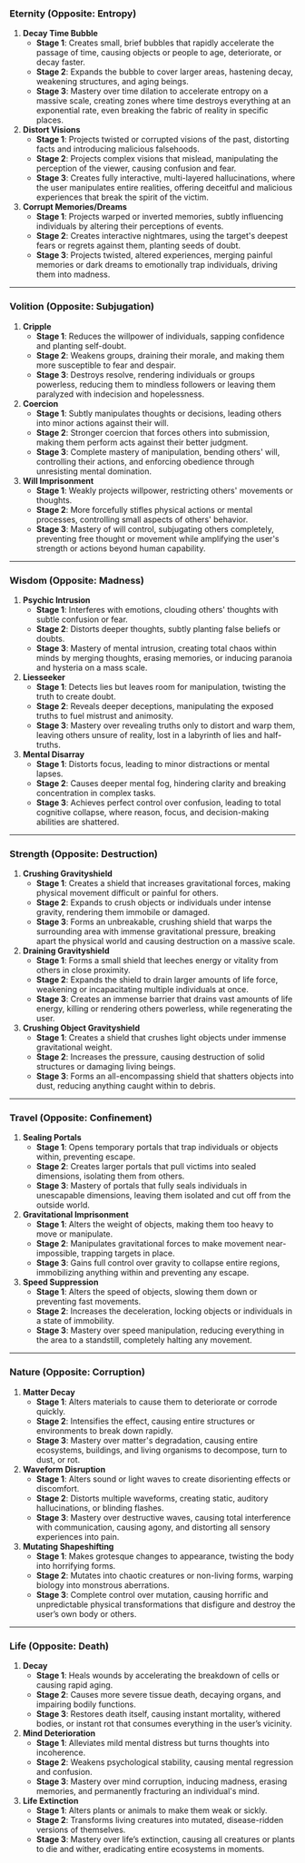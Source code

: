 ### **Eternity (Opposite: Entropy)**

1. **Decay Time Bubble**
    - **Stage 1**: Creates small, brief bubbles that rapidly accelerate the passage of time, causing objects or people to age, deteriorate, or decay faster.
    - **Stage 2**: Expands the bubble to cover larger areas, hastening decay, weakening structures, and aging beings.
    - **Stage 3**: Mastery over time dilation to accelerate entropy on a massive scale, creating zones where time destroys everything at an exponential rate, even breaking the fabric of reality in specific places.
2. **Distort Visions**
    - **Stage 1**: Projects twisted or corrupted visions of the past, distorting facts and introducing malicious falsehoods.
    - **Stage 2**: Projects complex visions that mislead, manipulating the perception of the viewer, causing confusion and fear.
    - **Stage 3**: Creates fully interactive, multi-layered hallucinations, where the user manipulates entire realities, offering deceitful and malicious experiences that break the spirit of the victim.
3. **Corrupt Memories/Dreams**
    - **Stage 1**: Projects warped or inverted memories, subtly influencing individuals by altering their perceptions of events.
    - **Stage 2**: Creates interactive nightmares, using the target's deepest fears or regrets against them, planting seeds of doubt.
    - **Stage 3**: Projects twisted, altered experiences, merging painful memories or dark dreams to emotionally trap individuals, driving them into madness.

---

### **Volition (Opposite: Subjugation)**

1. **Cripple**
    - **Stage 1**: Reduces the willpower of individuals, sapping confidence and planting self-doubt.
    - **Stage 2**: Weakens groups, draining their morale, and making them more susceptible to fear and despair.
    - **Stage 3**: Destroys resolve, rendering individuals or groups powerless, reducing them to mindless followers or leaving them paralyzed with indecision and hopelessness.
2. **Coercion**
    - **Stage 1**: Subtly manipulates thoughts or decisions, leading others into minor actions against their will.
    - **Stage 2**: Stronger coercion that forces others into submission, making them perform acts against their better judgment.
    - **Stage 3**: Complete mastery of manipulation, bending others' will, controlling their actions, and enforcing obedience through unresisting mental domination.
3. **Will Imprisonment**
    - **Stage 1**: Weakly projects willpower, restricting others' movements or thoughts.
    - **Stage 2**: More forcefully stifles physical actions or mental processes, controlling small aspects of others' behavior.
    - **Stage 3**: Mastery of will control, subjugating others completely, preventing free thought or movement while amplifying the user's strength or actions beyond human capability.

---

### **Wisdom (Opposite: Madness)**

1. **Psychic Intrusion**
    - **Stage 1**: Interferes with emotions, clouding others' thoughts with subtle confusion or fear.
    - **Stage 2**: Distorts deeper thoughts, subtly planting false beliefs or doubts.
    - **Stage 3**: Mastery of mental intrusion, creating total chaos within minds by merging thoughts, erasing memories, or inducing paranoia and hysteria on a mass scale.
2. **Liesseeker**
    - **Stage 1**: Detects lies but leaves room for manipulation, twisting the truth to create doubt.
    - **Stage 2**: Reveals deeper deceptions, manipulating the exposed truths to fuel mistrust and animosity.
    - **Stage 3**: Mastery over revealing truths only to distort and warp them, leaving others unsure of reality, lost in a labyrinth of lies and half-truths.
3. **Mental Disarray**
    - **Stage 1**: Distorts focus, leading to minor distractions or mental lapses.
    - **Stage 2**: Causes deeper mental fog, hindering clarity and breaking concentration in complex tasks.
    - **Stage 3**: Achieves perfect control over confusion, leading to total cognitive collapse, where reason, focus, and decision-making abilities are shattered.

---

### **Strength (Opposite: Destruction)**

1. **Crushing Gravityshield**
    - **Stage 1**: Creates a shield that increases gravitational forces, making physical movement difficult or painful for others.
    - **Stage 2**: Expands to crush objects or individuals under intense gravity, rendering them immobile or damaged.
    - **Stage 3**: Forms an unbreakable, crushing shield that warps the surrounding area with immense gravitational pressure, breaking apart the physical world and causing destruction on a massive scale.
2. **Draining Gravityshield**
    - **Stage 1**: Forms a small shield that leeches energy or vitality from others in close proximity.
    - **Stage 2**: Expands the shield to drain larger amounts of life force, weakening or incapacitating multiple individuals at once.
    - **Stage 3**: Creates an immense barrier that drains vast amounts of life energy, killing or rendering others powerless, while regenerating the user.
3. **Crushing Object Gravityshield**
    - **Stage 1**: Creates a shield that crushes light objects under immense gravitational weight.
    - **Stage 2**: Increases the pressure, causing destruction of solid structures or damaging living beings.
    - **Stage 3**: Forms an all-encompassing shield that shatters objects into dust, reducing anything caught within to debris.

---

### **Travel (Opposite: Confinement)**

1. **Sealing Portals**
    - **Stage 1**: Opens temporary portals that trap individuals or objects within, preventing escape.
    - **Stage 2**: Creates larger portals that pull victims into sealed dimensions, isolating them from others.
    - **Stage 3**: Mastery of portals that fully seals individuals in unescapable dimensions, leaving them isolated and cut off from the outside world.
2. **Gravitational Imprisonment**
    - **Stage 1**: Alters the weight of objects, making them too heavy to move or manipulate.
    - **Stage 2**: Manipulates gravitational forces to make movement near-impossible, trapping targets in place.
    - **Stage 3**: Gains full control over gravity to collapse entire regions, immobilizing anything within and preventing any escape.
3. **Speed Suppression**
    - **Stage 1**: Alters the speed of objects, slowing them down or preventing fast movements.
    - **Stage 2**: Increases the deceleration, locking objects or individuals in a state of immobility.
    - **Stage 3**: Mastery over speed manipulation, reducing everything in the area to a standstill, completely halting any movement.

---

### **Nature (Opposite: Corruption)**

1. **Matter Decay**
    - **Stage 1**: Alters materials to cause them to deteriorate or corrode quickly.
    - **Stage 2**: Intensifies the effect, causing entire structures or environments to break down rapidly.
    - **Stage 3**: Mastery over matter's degradation, causing entire ecosystems, buildings, and living organisms to decompose, turn to dust, or rot.
2. **Waveform Disruption**
    - **Stage 1**: Alters sound or light waves to create disorienting effects or discomfort.
    - **Stage 2**: Distorts multiple waveforms, creating static, auditory hallucinations, or blinding flashes.
    - **Stage 3**: Mastery over destructive waves, causing total interference with communication, causing agony, and distorting all sensory experiences into pain.
3. **Mutating Shapeshifting**
    - **Stage 1**: Makes grotesque changes to appearance, twisting the body into horrifying forms.
    - **Stage 2**: Mutates into chaotic creatures or non-living forms, warping biology into monstrous aberrations.
    - **Stage 3**: Complete control over mutation, causing horrific and unpredictable physical transformations that disfigure and destroy the user’s own body or others.

---

### **Life (Opposite: Death)**

1. **Decay**
    - **Stage 1**: Heals wounds by accelerating the breakdown of cells or causing rapid aging.
    - **Stage 2**: Causes more severe tissue death, decaying organs, and impairing bodily functions.
    - **Stage 3**: Restores death itself, causing instant mortality, withered bodies, or instant rot that consumes everything in the user’s vicinity.
2. **Mind Deterioration**
    - **Stage 1**: Alleviates mild mental distress but turns thoughts into incoherence.
    - **Stage 2**: Weakens psychological stability, causing mental regression and confusion.
    - **Stage 3**: Mastery over mind corruption, inducing madness, erasing memories, and permanently fracturing an individual's mind.
3. **Life Extinction**
    - **Stage 1**: Alters plants or animals to make them weak or sickly.
    - **Stage 2**: Transforms living creatures into mutated, disease-ridden versions of themselves.
    - **Stage 3**: Mastery over life’s extinction, causing all creatures or plants to die and wither, eradicating entire ecosystems in moments.